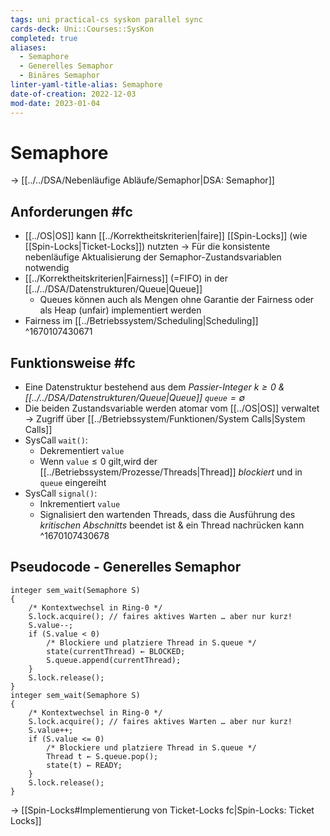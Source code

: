 ```yaml
---
tags: uni practical-cs syskon parallel sync
cards-deck: Uni::Courses::SysKon
completed: true
aliases:
  - Semaphore
  - Generelles Semaphor
  - Binäres Semaphor
linter-yaml-title-alias: Semaphore
date-of-creation: 2022-12-03
mod-date: 2023-01-04
---
```


# Semaphore
→ [[../../DSA/Nebenläufige Abläufe/Semaphor|DSA: Semaphor]]

## Anforderungen #fc
- [[../OS|OS]] kann [[../Korrektheitskriterien|faire]] [[Spin-Locks]] (wie [[Spin-Locks|Ticket-Locks]]) nutzten
	→ Für die konsistente nebenläufige Aktualisierung der Semaphor-Zustandsvariablen notwendig
- [[../Korrektheitskriterien|Fairness]] (=FIFO) in der [[../../DSA/Datenstrukturen/Queue|Queue]]
	- Queues können auch als Mengen ohne Garantie der Fairness oder als Heap (unfair) implementiert werden
- Fairness im [[../Betriebssystem/Scheduling|Scheduling]]
^1670107430671

## Funktionsweise #fc
- Eine Datenstruktur bestehend aus dem *Passier-Integer $k\geq0$ & [[../../DSA/Datenstrukturen/Queue|Queue]] `queue`$=\emptyset$*
- Die beiden Zustandsvariable werden atomar vom [[../OS|OS]] verwaltet
	→ Zugriff über [[../Betriebssystem/Funktionen/System Calls|System Calls]]
- SysCall `wait()`:
	- Dekrementiert `value`
	- Wenn `value`$\leq0$ gilt,wird der [[../Betriebssystem/Prozesse/Threads|Thread]] *blockiert* und in `queue` eingereiht
- SysCall `signal()`:
	- Inkrementiert `value`
	- Signalisiert den wartenden Threads, dass die Ausführung des *kritischen Abschnitts* beendet ist & ein Thread nachrücken kann
^1670107430678

## Pseudocode - Generelles Semaphor
```
integer sem_wait(Semaphore S)
{
	/* Kontextwechsel in Ring-0 */
	S.lock.acquire(); // faires aktives Warten … aber nur kurz!
	S.value--;
	if (S.value < 0)
		/* Blockiere und platziere Thread in S.queue */
		state(currentThread) ← BLOCKED;
		S.queue.append(currentThread);
	}
	S.lock.release();
}
integer sem_wait(Semaphore S)
{
	/* Kontextwechsel in Ring-0 */
	S.lock.acquire(); // faires aktives Warten … aber nur kurz!
	S.value++;
	if (S.value <= 0)
		/* Blockiere und platziere Thread in S.queue */
		Thread t ← S.queue.pop();
		state(t) ← READY;
	}
	S.lock.release();
}
```
→ [[Spin-Locks#Implementierung von Ticket-Locks fc|Spin-Locks: Ticket Locks]]
